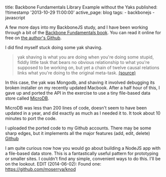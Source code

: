 title: Backbone Fundamentals Library Example without the Yaks
published: !!timestamp '2013-10-29 11:00:00'
active_page: blog
tags:
    - backbonejs
    - javascript

A few more days into my BackboneJS study, and I have been working through a bit of the [Backbone Fundamentals book](http://www.amazon.com/Developing-Backbone-js-Applications-Addy-Osmani/dp/1449328253). You can read it online for free on [the author's Github](https://github.com/addyosmani/backbone-fundamentals).

I did find myself stuck doing some yak shaving. 

> yak shaving is what you are doing when you're doing some stupid, fiddly little task that bears no obvious relationship to what you're supposed to be working on, but yet a chain of twelve causal relations links what you're doing to the original meta-task. [(source)](http://projects.csail.mit.edu/gsb/old-archive/gsb-archive/gsb2000-02-11.html)

In this case, the yak was Mongodb, and shaving it involved debugging its broken installer on my recently updated Macbook. After a half hour of this, I gave up and ported the API in the exercise to use a tiny file-based data store called [MicroDB](https://github.com/jtsage/nodejs-microdb).

MicroDB was less than 200 lines of code, doesn't seem to have been updated in a year, and did exactly as much as I needed it to. It took about 10 minutes to port the code. 

I uploaded the ported code to my Github accounts. There may be some sharp edges, but it implements all the major features (add, edit, delete) [Github](https://github.com/marcpare/backbone-fundamental-library-feweryaks)

I am quite curious now how you would go about building a NodeJS app with a file-based data store. This is a fantastically useful pattern for prototyping or smaller sites. I couldn't find any simple, convenient ways to do this. I'll be on the lookout. EDIT (2014-06-02): Found one: https://github.com/moserrya/knod